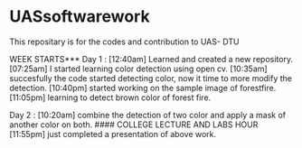 # UASsoftwarework
This repositary is for the codes and contribution to UAS- DTU

WEEK STARTS***
Day 1 : [12:40am] Learned and created a new repository. 
        [07:25am] I started learning color detection using open cv.
        [10:35am] succesfully the code started detecting color, now it time to more modify the detection.
        [10:40pm] started working on the sample image of forestfire.
        [11:05pm] learning to detect brown color of forest fire.
        
Day 2 : [10:20am] combine the detection of two color and apply a mask of another color on both.
        #### COLLEGE LECTURE AND LABS HOUR
        [11:55pm] just completed a presentation of above work.


